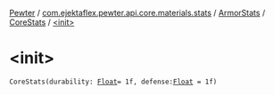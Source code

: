 [Pewter](../../../index.md) / [com.ejektaflex.pewter.api.core.materials.stats](../../index.md) / [ArmorStats](../index.md) / [CoreStats](index.md) / [&lt;init&gt;](./-init-.md)

# &lt;init&gt;

`CoreStats(durability: `[`Float`](https://kotlinlang.org/api/latest/jvm/stdlib/kotlin/-float/index.html)` = 1f, defense: `[`Float`](https://kotlinlang.org/api/latest/jvm/stdlib/kotlin/-float/index.html)` = 1f)`